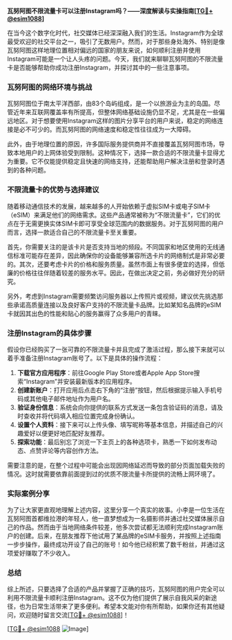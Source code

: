 **瓦努阿图不限流量卡可以注册Instagram吗？——深度解读与实操指南[[TG💪+ @esim1088](https://t.me/s/esim1088)]**

在当今这个数字化时代，社交媒体已经深深融入我们的生活。Instagram作为全球最受欢迎的社交平台之一，吸引了无数用户。然而，对于那些身处海外、特别是像瓦努阿图这样地理位置相对偏远的国家的朋友来说，如何顺利注册并使用Instagram可能是一个让人头疼的问题。今天，我们就来聊聊瓦努阿图的不限流量卡是否能够帮助你成功注册Instagram，并探讨其中的一些注意事项。

### 瓦努阿图的网络环境与挑战

瓦努阿图位于南太平洋西部，由83个岛屿组成，是一个以旅游业为主的岛国。尽管近年来互联网覆盖率有所提高，但整体网络基础设施仍显不足，尤其是在一些偏远地区。对于想要使用Instagram这样的图片分享平台的用户来说，稳定的网络连接是必不可少的。而瓦努阿图的网络速度和稳定性往往成为一大障碍。

此外，由于地理位置的原因，许多国际服务提供商并不直接覆盖瓦努阿图市场，导致本地用户的上网体验受到限制。这种情况下，选择一款合适的不限流量卡显得尤为重要。它不仅能提供稳定且快速的网络支持，还能帮助用户解决注册和登录时遇到的各种问题。

### 不限流量卡的优势与选择建议

随着移动通信技术的发展，越来越多的人开始依赖于虚拟SIM卡或电子SIM卡（eSIM）来满足他们的网络需求。这些产品通常被称为“不限流量卡”，它们的优点在于无需更换实体SIM卡即可享受全球范围内的数据服务。对于瓦努阿图的用户而言，选择一款适合自己的不限流量卡至关重要。

首先，你需要关注的是该卡片是否支持当地的频段。不同国家和地区使用的无线通信标准可能存在差异，因此确保你的设备能够兼容所选卡片的网络制式是非常必要的。其次，还要考虑卡片的价格和服务质量。虽然市面上有很多便宜的选择，但低廉的价格往往伴随着较差的服务水平。因此，在做出决定之前，务必做好充分的研究。

另外，考虑到Instagram需要频繁访问服务器以上传照片或视频，建议优先挑选那些承诺高质量连接以及良好客户支持的不限流量卡品牌。比如某知名品牌的eSIM卡就因其出色的性能和贴心的服务赢得了众多用户的青睐。

### 注册Instagram的具体步骤

假设你已经购买了一张可靠的不限流量卡并且完成了激活过程，那么接下来就可以着手准备注册Instagram账号了。以下是具体的操作流程：

1. **下载官方应用程序**：前往Google Play Store或者Apple App Store搜索“Instagram”并安装最新版本的应用程序。
2. **创建新账户**：打开应用后点击右下角的“注册”按钮，然后根据提示输入手机号码或其他电子邮件地址作为用户名。
3. **验证身份信息**：系统会向你提供的联系方式发送一条包含验证码的消息，请及时查收并将代码填入相应位置完成身份确认。
4. **设置个人资料**：接下来可以上传头像、填写昵称等基本信息，并描述自己的兴趣爱好以便更好地匹配好友推荐。
5. **探索功能**：最后别忘了浏览一下主页上的各种选项卡，熟悉一下如何发布动态、点赞评论等内容创作方法。

需要注意的是，在整个过程中可能会出现因网络延迟而导致的部分页面加载失败的情况。这时就需要依靠前面提到过的优质不限流量卡所提供的流畅上网环境了。

### 实际案例分享

为了让大家更直观地理解上述内容，这里分享一个真实的故事。小李是一位生活在瓦努阿图首都维拉港的年轻人，他一直梦想成为一名摄影师并通过社交媒体展示自己的作品。然而由于当地网络条件较差，他多次尝试都无法顺利完成Instagram账户的创建。后来，在朋友推荐下他试用了某品牌的eSIM卡服务，并按照上述指南一步步操作，最终成功开设了自己的账号！如今他已经积累了数千粉丝，并通过这项爱好赚取了不少收入。

### 总结

综上所述，只要选择了合适的产品并掌握了正确的技巧，瓦努阿图的用户完全可以利用不限流量卡顺利注册Instagram。这不仅为他们提供了展示自我风采的新途径，也为日常生活带来了更多便利。希望本文能对你有所帮助，如果你还有其他疑问，欢迎随时留言交流[[TG💪+ @esim1088](https://t.me/s/esim1088)]！

[[TG💪+ @esim1088](https://t.me/s/esim1088) ![Image](https://i.postimg.cc/4NQfJmqS/Snipaste-2025-05-13-00-14-12.png)]
